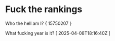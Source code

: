 # Fuck the rankings

Who the hell am I?
{ 15750207 }

What fucking year is it?
[ 2025-04-08T18:16:40Z ]
